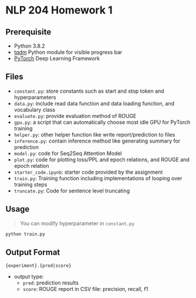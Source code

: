 # NLP 204 Homework 1

## Prerequisite

-   Python 3.8.2
-   [tqdm](https://tqdm.github.io/) Python module for visible progress bar
-   [PyTorch](https://pytorch.org) Deep Learning Framework

## Files

-   `constant.py`: store constants such as start and stop token and hyperparameters
-   `data.py`: include read data function and data loading function, and vocabulary class
-   `evaluate.py`: provide evaluation method of ROUGE
-   `gpu.py`: a script that can automatically choose most idle GPU for PyTorch training
-   `helper.py`: other helper function like write report/prediction to files
-   `inference.py`: contain inference method like generating summary for prediction
-   `model.py`: code for Seq2Seq Attention Model
-   `plot.py`: code for plotting loss/PPL and epoch relations, and ROUGE and epoch relation
-   `starter_code.ipynb`: starter code provided by the assignment
-   `train.py`: Training function including implementations of looping over training steps
-   `truncate.py`: Code for sentence level truncating

## Usage

> You can modify hyperparameter in `constant.py`

```bash
python train.py
```

## Output Format

```
{experiment}.{pred|score}
```

-   output type:
    -   `pred`: prediction results
    -   `score`: ROUGE report in CSV file: precision, recall, f1
